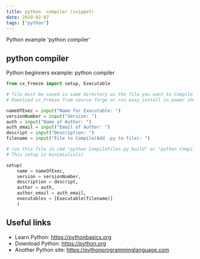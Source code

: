 ```yaml
---
title: python  compiler (snippet)
date: 2019-02-07
tags: ["python"]
---
```

Python example 'python  compiler'


## python  compiler

Python beginners example: python  compiler

```python
from cx_Freeze import setup, Executable

# file must be saved in same directory as the file you want to Compile
# Download cx_Freeze from source forge or run easy_install in power shell

nameOfExec = input("Name for Executable: ")
versionNumber = input("Version: ")
auth = input("Name of Author: ")
auth_email = input("Email of Author: ")
descript = input("Description: ")
filename = input("File to Compile(Add .py to file): ")

# run this file in cmd "python CompileFiles.py build" or "python CompileFiles.py build_exe"
# This setup in minimialistic

setup(
    name = nameOfExec,
    version = versionNumber,
    description = descript, 
    author = auth,
    author_email = auth_email,
    executables = [Executable(filename)]
    )


```

## Useful links

- Learn Python: https://pythonbasics.org
- Download Python: https://python.org
- Another Python site: https://pythonprogramminglanguage.com
